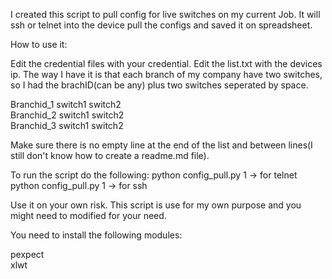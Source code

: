 I created this script to pull config for live switches on my current Job. It will ssh or telnet into the device pull the configs and saved it on spreadsheet.

How to use it:

Edit the credential files with your credential. Edit the list.txt with the devices ip.
The way I have it is that each branch of my company have two switches, so I had the brachID(can be any) plus two switches seperated by space.

Branchid_1 switch1 switch2                                                                                                     
Branchid_2 switch1 switch2                                                                                                                             
Branchid_3 switch1 switch2


Make sure there is no empty line at the end of the list and between lines(I still don't know how to create a readme.md file).

To run the script do the following:
python config_pull.py 1 -> for telnet
python config_pull.py 1 -> for ssh

Use it on your own risk. This script is use for my own purpose and you might need to modified for your need.

You need to install the following modules:

pexpect                                                                                                            
xlwt

